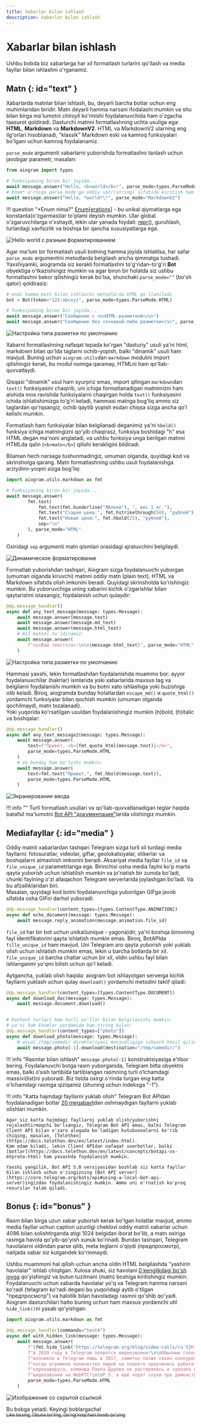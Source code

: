 ```yaml
---
title: Xabarlar bilan ishlash
description: Xabarlar bilan ishlash
---
```


# Xabarlar bilan ishlash

Ushbu bobda biz xabarlarga har xil formatlash turlarini qo'llash va media fayllar bilan ishlashni o'rganamiz.

## Matn {: id="text" }

Xabarlarda matnlar bilan ishlash, bu, deyarli barcha botlar uchun eng muhimlaridan biridir. Matn deyarli hamma narsani ifodalashi mumkin va shu bilan birga ma'lumotni _chiroyli_ ko'rinishi foydalanuvchida ham o'zgacha taasurot qoldiradi. Dasturchi matnni formatlashning uchta usuliga ega: **HTML**, **Markdown** va **MarkdownV2**. HTML va MarkdownV2 ularning eng ilg'orlari hisoblanadi, "klassik" Markdown eski va kamroq funksiyalari bo'lgani uchun kamroq foydalanamiz.

`parse_mode` argumenti xabarlarni yuborishda formatlashni tanlash uchun javobgar parametr, masalan:

```python
from aiogram import types

# funksiyaning biron bir joyida...
await message.answer("Hello, <b>world</b>!", parse_mode=types.ParseMode.HTML)
# Enum* o'rniga parse_mode'ga oddiy satr(string) sifatida kiritish ham mumkin:
await message.answer("Hello, *world*\!", parse_mode="MarkdownV2")
```

!!! question "\*Enum nima?"
    [Enum[erations]](https://docs.python.org/3/howto/enum.html) - bu unikal qiymatlarga ega konstanta(o'zgarmas)lar to'plami deyish mumkin. Ular global o'zgaruvchilarga o'xshaydi, lekin ular yanada foydali: [repr()](https://docs.python.org/3/library/functions.html#repr), guruhlash, turlardagi xavfsizlik va boshqa bir qancha xususiyatlarga ega.

![Hello world с разным форматированием](../images/messages/l02_1.png)

Agar ma'lum bir formatlash usuli botning hamma joyida ishlatilsa, har safar `parse_mode` argumentini metodlarda belgilash ancha qimmatga tushadi. Yaxshiyamki, aiogramda siz kerakli formatlashni to'g'ridan-to'g'ri **Bot** obyektiga o'tkazishingiz mumkin va agar biron bir holatda siz ushbu formatlashni bekor qilishingiz kerak bo'lsa, shunchaki `parse_mode=""` (bo'sh qator) qoldirasiz:

```python
# endi hamma matn bilan ishlovchi metodlarda HTML qo'llaniladi
bot = Bot(token="123:abcxyz", parse_mode=types.ParseMode.HTML)

# funksiyaning biron bir joyida...
await message.answer("Сообщение с <u>HTML-разметкой</u>")
await message.answer("Сообщение без <s>какой-либо разметки</s>", parse_mode="")
```

![Настройка типа разметки по умолчанию](../images/messages/l02_2.png)

Xabarni formatlashning nafaqat tepada ko'rgan "dasturiy" usuli ya'ni html, markdown bilan qo'lda taglarni ochib-yopish, balki "dinamik" usuli ham mavjud. Buning uchun `aiogram.utils`dan `markdown` modulini import qilishingiz kerak, bu modul nomiga qaramay, HTMLni ham qo'llab-quvvatlaydi.  

Qisqasi "dinamik" usul ham syurpriz emas, import qilingan `markdown`dan `text()` funksiyasini chaqirib, uni ichiga formatlanadigan matnimizni ham alohida mos ravishda funksiyalarni chaqirgan holda `text()` funksiyasini ichida ishlatishimizga to'g'ri keladi, hammasi matnga bog'liq ammo siz taglardan qo'rqsangiz, ochib qaytib yopish esdan chiqsa sizga ancha qo'l kelishi mumkin.  

Formatlash ham funksiyalar bilan belgilanadi deganimiz ya'ni `hbold()` funksiya ichiga matningizni qo'yib chaqirasz, funksiya boshidagi "h" esa HTML degan ma'noni anglatadi, va ushbu funksiya unga berilgan matnni HTMLda qalin (`<b>matn</b>`) qilishi kerakligini bildiradi.

Bilaman hech narsaga tushunmadingiz, umuman olganda, quyidagi kod va skrinshotga qarang. Matn formatlashning ushbu usuli foydalanishga arziydimi-yoqmi sizga bog'liq:

```python
import aiogram.utils.markdown as fmt

# funksiyaning biron bir joyida...
await message.answer(
        fmt.text(
            fmt.text(fmt.hunderline("Яблоки"), ", вес 1 кг."),
            fmt.text("Старая цена:", fmt.hstrikethrough(50), "рублей"),
            fmt.text("Новая цена:", fmt.hbold(25), "рублей"),
            sep="\n"
        ), parse_mode="HTML"
    )
```

Oxiridagi `sep` argumenti matn qismlari orasidagi ajratuvchini belgilaydi.

![Динамическое форматирование](../images/messages/l02_3.png)

Formatlab yuborishdan tashqari, Aiogram sizga foydalanuvchi yuborgan (umuman olganda kiruvchi) matnni oddiy matn (plain text), HTML va Markdown sifatida olish imkonini beradi. Quyidagi skrinshotda ko'rishingiz mumkin. Bu yuboruvchiga uning xabarini kichik o'zgarishlar bilan qaytarishni istasangiz, foydalanish uchun qulaydir:

```python
@dp.message_handler()
async def any_text_message(message: types.Message):
    await message.answer(message.text)
    await message.answer(message.md_text)
    await message.answer(message.html_text)
    # Asl matnni to'ldiramiz:
    await message.answer(
        f"<u>Ваш текст</u>:\n\n{message.html_text}", parse_mode="HTML"
    )
```

![Настройка типа разметки по умолчанию](../images/messages/l02_4.png)

Hammasi yaxshi, lekin formatlashdan foydalanishda muammo bor: ayyor foydalanuvchilar (hakrlar) ismlarida yoki xabarlarida maxsus tag va belgilarni foydalanishi mumkin va bu botni xato ishlashiga yoki buzishiga olib keladi. Biroq, aiogramda bunday holatlardan `escape_md()` и `quote_html()` yordamchi funksiyalar bilan qochish mumkin (umuman olganda qochilmaydi, matn tozalanadi).   
Yoki yuqorida ko'rsatilgan usuldan foydalanishingiz mumkin (h)bold, (h)italic va boshqalar:

```python
@dp.message_handler()
async def any_text_message2(message: types.Message):
    await message.answer(
        text=f"Привет, <b>{fmt.quote_html(message.text)}</b>", 
        parse_mode=types.ParseMode.HTML
    )
    # Va bunday ham bo'lishi mumkin:
    await message.answer(
        text=fmt.text("Привет,", fmt.hbold(message.text)), 
        parse_mode=types.ParseMode.HTML
    )
```

![Экранирование ввода](../images/messages/l02_5.png)

!!! info ""
    Turli formatlash usullari va qo'llab-quvvatlanadigan teglar haqida batafsil ma'lumotni [Bot API "документация"](https://core.telegram.org/bots/api#formatting-options)larida olishingiz mumkin.

## Mediafayllar {: id="media" }

Oddiy matnli xabarlardan tashqari Telegram sizga turli xil turdagi media fayllarni: fotosuratlar, videolar, giflar, geolokatsiyalar, stikerlar va boshqalarni almashish imkonini beradi. Aksariyat media fayllar `file_id` va `file_unique_id` parametrlariga ega. Birinchisi osha media faylni ko'p marta qayta yuborish uchun ishlatilish mumkin va jo'natish bir zumda bo'ladi, chunki faylning o'zi allaqachon Telegram serverlarida joylashgan bo'ladi. Va bu afzalliklaridan biri.  
Masalan, quyidagi kod botni foydalanuvchiga yuborilgan GIFga javob sifatida osha GIFni darhol yuboradi:

```python
@dp.message_handler(content_types=[types.ContentType.ANIMATION])
async def echo_document(message: types.Message):
    await message.reply_animation(message.animation.file_id)
```

`file_id` har bir bot uchun unikal(unique - yagona)dir, ya'ni boshqa birovning fayl identifikatorini qayta ishlatish mumkin emas. Biroq, BotAPIda `fille_unique_id` ham mavjud. Uni Telegram aro qayta yuborish yoki yuklab olish uchun ishlatish mumkin emas, lekin u barcha botlarda bir xil. `file_unique_id` barcha chatlar uchun bir xil, oldin ushbu fayl bilan ishlanganmi yo'qmi bilish uchun qo'l keladi.

Aytgancha, yuklab olish haqida: aiogram bot ishlayotgan serverga kichik fayllarni yuklash uchun qulay `download()` yordamchi metodini taklif qiladi:

```python
@dp.message_handler(content_types=[types.ContentType.DOCUMENT])
async def download_doc(message: types.Message):
    await message.document.download()


# Kontent turlari ham turli yo'llar bilan belgilanishi mumkin.
# ya'ni ham Enumlar yordamida ham string bilan:
@dp.message_handler(content_types=["photo"])
async def download_photo(message: types.Message):
    # avval /tmp/somedir direktoriyasi mavjudligiga ishonch hosil qiling!
    await message.photo[-1].download(destination="/tmp/somedir/")
```

!!! info "Rasmlar bilan ishlash"
    `message.photo[-1]` konstruktsiyasiga e'tibor bering. Foydalanuvchi botga rasm yuborganida, Telegram bitta obyektni emas, balki o‘sish tartibida tartiblangan rasmning turli o‘lchamdagi massivi(list)ni yuboradi. Biz listda oxirgi o'rinda turgan eng katta o'lchamdagi rasmga qiziqamiz (shuning uchun indeksga "-1").

!!! info "Katta hajmdagi fayllarni yuklab olish"
    Telegram Bot APIdan foydalanadigan botlar [20 megabayt](https://core.telegram.org/bots/api#getfile)dan oshmaydigan fayllarni yuklab olishlari mumkin.
    
    Agar siz katta hajmdagi fayllarni yuklab olish/yuborishni rejalashtirmoqchi bo'lsangiz, Telegram Bot API emas, balki Telegram Client API bilan o'zaro aloqada bo'ladigan kutubxonalarni ko'rib chiqing, masalan, [Telethon](https://docs.telethon.dev/en/latest/index.html).
    Kam odam biladi, lekin Client APIdan nafaqat userbotlar, balki [botlar](https://docs.telethon.dev/en/latest/concepts/botapi-vs-mtproto.html) ham yasashda foydalanish mumkin.

    Yaxshi yangilik, Bot API 5.0 versiyasidan boshlab siz katta fayllar bilan ishlash uchun o'zingizning [Bot API server](https://core.telegram.org/bots/api#using-a-local-bot-api-server)ingizdan foydalanishingiz mumkin. Ammo uni o'rnatish ko'proq resurslar talab qiladi.

## Bonus {: id="bonus" }

Rasm bilan birga uzun xabar yuborish kerak bo'lgan holatlar mavjud, ammo media fayllar uchun caption uzunligi cheklovi oddiy matnli xabarlar uchun 4096 bilan solishtirganda atigi 1024 belgidan iborat bo'lib, a matn oxiriga rasmga havola qo'yib-qo'yish xunuk ko'rinadi. Bundan tashqari, Telegram havolalarni oldindan parse qilib, meta teglarni o'qiydi (предпросмотр), natijada xabar siz kutgandek ko'rinmaydi.

Ushbu muammoni hal qilish uchun ancha oldin HTML belgilashda "yashirin havolalar" ishlab chiqilgan. Xulosa shuki, siz havolani [0 kenglikdagi bo'sh joyga](http://www.fileformat.info/info/unicode/char/200b/index.htm) qo'yishingiz va butun tuzilmani (matn) boshiga kiritishingiz mumkin. Foydalanuvchi uchun xabarda havolalar yo'q va Telegram hamma narsani ko'radi (telagram ko'radi degani bu yuqoridagi aytib o'tilgan "предпросмотр") va halollik bilan havoladagi rasmni qo'shib qo'yadi.  
Aiogram dasturchilari hatto buning uchun ham maxsus yordamchi util `hide_link()`ni yasab qo'yishgan:

```python
import aiogram.utils.markdown as fmt

@dp.message_handler(commands="test4")
async def with_hidden_link(message: types.Message):
    await message.answer(
        f"{fmt.hide_link('https://telegram.org/blog/video-calls/ru')}Кто бы мог подумать, что "
        f"в 2020 году в Telegram появятся видеозвонки!\n\nОбычные голосовые вызовы "
        f"возникли в Telegram лишь в 2017, заметно позже своих конкурентов. А спустя три года, "
        f"когда огромное количество людей на планете приучились работать из дома из-за эпидемии "
        f"коронавируса, команда Павла Дурова не растерялась и сделала качественные "
        f"видеозвонки на WebRTC!\n\nP.S. а ещё ходят слухи про демонстрацию своего экрана :)",
        parse_mode=types.ParseMode.HTML
    )
```

![Изображение со скрытой ссылкой](../images/messages/l02_6.png)

Bu bobga yetadi. Keyingi boblargacha!  
<s><small>Like bosing, Obuna bo'ling, Qo'ng'iroqchani bosib qo'ying</small></s>

